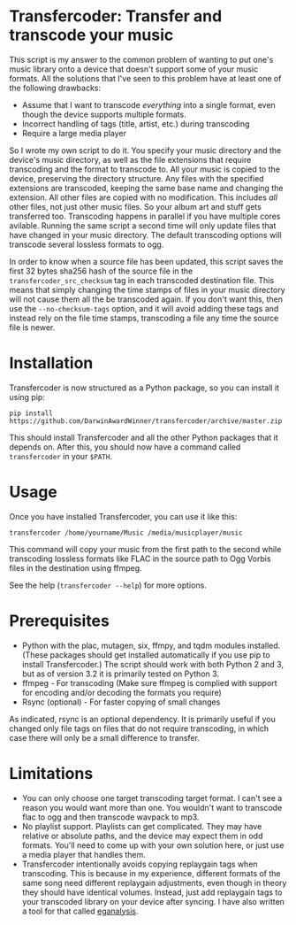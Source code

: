 # Transfercoder: Transfer and transcode your music

This script is my answer to the common problem of wanting to put one's
music library onto a device that doesn't support some of your music
formats. All the solutions that I've seen to this problem have at least one of the following drawbacks:

* Assume that I want to transcode *everything* into a single format,
  even though the device supports multiple formats.
* Incorrect handling of tags (title, artist, etc.) during transcoding
* Require a large media player

So I wrote my own script to do it. You specify your music directory
and the device's music directory, as well as the file extensions that
require transcoding and the format to transcode to. All your music is
copied to the device, preserving the directory structure. Any files
with the specified extensions are transcoded, keeping the same base
name and changing the extension. All other files are copied with no
modification. This includes *all* other files, not just other music
files. So your album art and stuff gets transferred too. Transcoding
happens in parallel if you have multiple cores avilable. Running the
same script a second time will only update files that have changed in
your music directory. The default transcoding options will transcode
several lossless formats to ogg.

In order to know when a source file has been updated, this script
saves the first 32 bytes sha256 hash of the source file in the
`transfercoder_src_checksum` tag in each transcoded destination file.
This means that simply changing the time stamps of files in your music
directory will not cause them all the be transcoded again. If you
don't want this, then use the `--no-checksum-tags` option, and it will
avoid adding these tags and instead rely on the file time stamps,
transcoding a file any time the source file is newer.

# Installation

Transfercoder is now structured as a Python package, so you can
install it using pip:

    pip install https://github.com/DarwinAwardWinner/transfercoder/archive/master.zip

This should install Transfercoder and all the other Python packages
that it depends on. After this, you should now have a command called
`transfercoder` in your `$PATH`.

# Usage

Once you have installed Transfercoder, you can use it like this:

    transfercoder /home/yourname/Music /media/musicplayer/music

This command will copy your music from the first path to the second
while transcoding lossless formats like FLAC in the source path to Ogg
Vorbis files in the destination using ffmpeg.

See the help (`transfercoder --help`) for more options.

# Prerequisites

* Python with the plac, mutagen, six, ffmpy, and tqdm modules
  installed. (These packages should get installed automatically if you
  use pip to install Transfercoder.) The script should work with both
  Python 2 and 3, but as of version 3.2 it is primarily tested on
  Python 3.
* ffmpeg - For transcoding (Make sure ffmpeg is complied with support
  for encoding and/or decoding the formats you require)
* Rsync (optional) - For faster copying of small changes

As indicated, rsync is an optional dependency. It is primarily useful
if you changed only file tags on files that do not require
transcoding, in which case there will only be a small difference to
transfer.

# Limitations

* You can only choose one target transcoding target format. I can't
  see a reason you would want more than one. You wouldn't want to
  transcode flac to ogg and then transcode wavpack to mp3.
* No playlist support. Playlists can get complicated. They may have
  relative or absolute paths, and the device may expect them in odd
  formats. You'll need to come up with your own solution here, or just
  use a media player that handles them.
* Transfercoder intentionally avoids copying replaygain tags when
  transcoding. This is because in my experience, different formats of
  the same song need different replaygain adjustments, even though in
  theory they should have identical volumes. Instead, just add
  replaygain tags to your transcoded library on your device after
  syncing. I have also written a tool for that called
  [eganalysis](https://github.com/DarwinAwardWinner/rganalysis).
